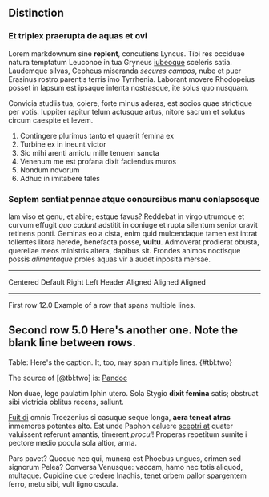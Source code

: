 ## Distinction
### Et triplex praerupta de aquas et ovi

Lorem markdownum sine **replent**, concutiens Lyncus. Tibi res occiduae natura temptatum Leuconoe in tua Gryneus [iubeoque](#nequiquam) sceleris satia. Laudemque silvas, Cepheus miseranda *secures campos*, nube et puer Erasinus rostro parentis terris imo Tyrrhenia. Laborant movere Rhodopeius posset in lapsum est ipsaque intenta nostrasque, ite solus quo nusquam.

Convicia studiis tua, coiere, forte minus aderas, est socios quae strictique per votis. Iuppiter rapitur telum actusque artus, nitore sacrum et solutus circum caespite et levem.

1. Contingere plurimus tanto et quaerit femina ex
2. Turbine ex in ineunt victor
3. Sic mihi arenti amictu mille tenuem sancta
4. Venenum me est profana dixit faciendus muros
5. Nondum novorum
6. Adhuc in imitabere tales

### Septem sentiat pennae atque concursibus manu conlapsosque

Iam viso et genu, et abire; estque favus? Reddebat in virgo utrumque et curvum effugit *quo cadunt* adstitit in coniuge et rupta silentum senior oravit retinens ponti. Geminas eo a cista, enim quid mulcendaque tamen est intrat tollentes litora herede, benefacta posse, **vultu**. Admoverat prodierat obusta, querellae meos ministris altera, dapibus sit. Frondes animos noctisque possis *alimentaque* proles aquas vir a audet inposita mersae.

-------------------------------------------------------------
 Centered   Default           Right Left
  Header    Aligned         Aligned Aligned
----------- ------- --------------- -------------------------
   First    row                12.0 Example of a row that
                                    spans multiple lines.

  Second    row                 5.0 Here's another one. Note
                                    the blank line between
                                    rows.
-------------------------------------------------------------

Table: Here's the caption. It, too, may span
multiple lines. {#tbl:two}

The source of [@tbl:two] is: [Pandoc](https://pandoc.org/MANUAL.html#tables)

Non duae, lege paulatim Iphin utero. Sola Stygio **dixit femina** satis; obstruat sibi victricia oblitus recens, saliunt.

[Fuit di](#pariter-genas-surgimus) omnis Troezenius si casuque seque longa, **aera teneat atras** inmemores potentes alto. Est unde Paphon caluere [sceptri at](#absumpsit-nondum-pro) quater valuissent referunt amantis, timerent *procul*! Properas repetitum sumite i pectore medio pocula sola altior, arma.

Pars pavet? Quoque nec qui, munera est Phoebus ungues, crimen sed signorum Pelea? Conversa Venusque: vaccam, hamo nec totis aliquod, multaque. Cupidine que credere Inachis, tenet orbem pallor spargentem ferro, metu sibi, vult ligno oscula.
